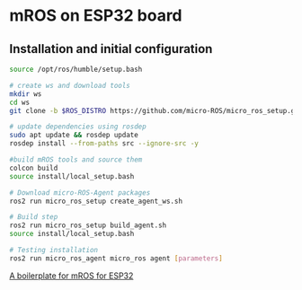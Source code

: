 # mROS on ESP32 board

## Installation and initial configuration
```bash
source /opt/ros/humble/setup.bash

# create ws and download tools
mkdir ws
cd ws
git clone -b $ROS_DISTRO https://github.com/micro-ROS/micro_ros_setup.git src/micro_ros_setup

# update dependencies using rosdep
sudo apt update && rosdep update
rosdep install --from-paths src --ignore-src -y

#build mROS tools and source them
colcon build
source install/local_setup.bash

# Download micro-ROS-Agent packages
ros2 run micro_ros_setup create_agent_ws.sh

# Build step
ros2 run micro_ros_setup build_agent.sh
source install/local_setup.bash

# Testing installation
ros2 run micro_ros_agent micro_ros agent [parameters]

```

[A boilerplate for mROS for ESP32](https://gist.github.com/rasheeddo/5a6dd95b206233ad58bda8304ae2f30d)